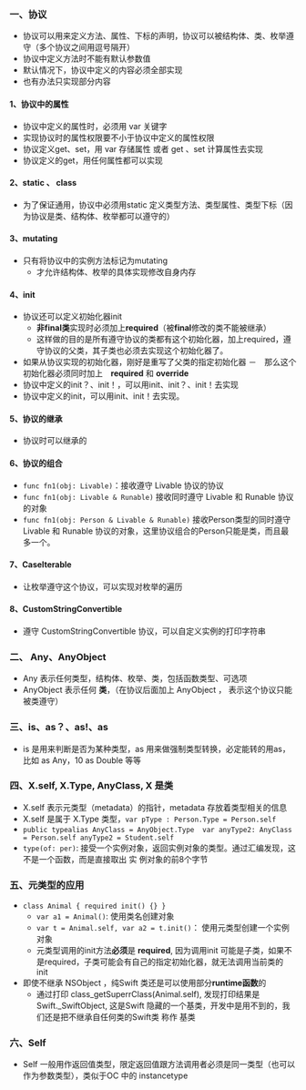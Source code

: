### 一、协议
- 协议可以用来定义方法、属性、下标的声明，协议可以被结构体、类、枚举遵守（多个协议之间用逗号隔开）
- 协议中定义方法时不能有默认参数值
- 默认情况下，协议中定义的内容必须全部实现
- 也有办法只实现部分内容

#### 1、协议中的属性
- 协议中定义的属性时，必须用 var 关键字
- 实现协议时的属性权限要不小于协议中定义的属性权限
- 协议定义get、set，用 var 存储属性 或者 get 、set 计算属性去实现
- 协议定义的get，用任何属性都可以实现

#### 2、static 、 class
- 为了保证通用，协议中必须用static 定义类型方法、类型属性、类型下标（因为协议是类、结构体、枚举都可以遵守的）
#### 3、mutating
- 只有将协议中的实例方法标记为mutating
	- 才允许结构体、枚举的具体实现修改自身内存


#### 4、init
- 协议还可以定义初始化器init
	- **非final类**实现时必须加上**required**（被**final**修改的类不能被继承）
	- 这样做的目的是所有遵守协议的类都有这个初始化器，加上required，遵守协议的父类，其子类也必须去实现这个初始化器了。
- 如果从协议实现的初始化器，刚好是重写了父类的指定初始化器
	－　那么这个初始化器必须同时加上　**required** 和 **override**
- 协议中定义的init？、init！，可以用init、init？、init！去实现
- 协议中定义的init，可以用init、init！去实现。

#### 5、协议的继承
- 协议时可以继承的

#### 6、协议的组合
- `func fn1(obj: Livable)`：接收遵守 Livable 协议的协议
- `func fn1(obj: Livable & Runable)` 接收同时遵守 Livable 和 Runable 协议的对象
- `func fn1(obj: Person & Livable & Runable)` 接收Person类型的同时遵守 Livable 和 Runable 协议的对象，这里协议组合的Person只能是类，而且最多一个。

#### 7、CaseIterable
- 让枚举遵守这个协议，可以实现对枚举的遍历


#### 8、CustomStringConvertible
- 遵守 CustomStringConvertible 协议，可以自定义实例的打印字符串

### 二、 Any、AnyObject
- Any 表示任何类型，结构体、枚举、类，包括函数类型、可选项
- AnyObject 表示任何 **类**，（在协议后面加上 AnyObject ， 表示这个协议只能被类遵守）

### 三、is、as？、as!、as

- is 是用来判断是否为某种类型，as 用来做强制类型转换，必定能转的用as， 比如 as Any，10 as Double 等等

### 四、X.self, X.Type, AnyClass, X 是类

- X.self 表示元类型（metadata）的指针，metadata 存放着类型相关的信息
- X.self  是属于 X.Type 类型，`var pType : Person.Type = Person.self`
- `public typealias AnyClass = AnyObject.Type  var anyType2: AnyClass = Person.self	anyType2 = Student.self` 
- `type(of: per)`: 接受一个实例对象，返回实例对象的类型。通过汇编发现，这不是一个函数，而是直接取出 实 例对象的前8个字节

### 五、元类型的应用

- `class Animal { required init() {} }`
	- `var a1 = Animal()`: 使用类名创建对象
	- `var t = Animal.self, var a2 = t.init()`： 使用元类型创建一个实例对象
	- 元类型调用的init方法**必须**是 **required**, 因为调用init 可能是子类，如果不是required，子类可能会有自己的指定初始化器，就无法调用当前类的 init
- 即使不继承 NSObject ，纯Swift 类还是可以使用部分**runtime函数**的
	- 通过打印 class_getSuperrClass(Animal.self), 发现打印结果是 Swift._SwiftObject, 这是Swift 隐藏的一个基类，开发中是用不到的，我们还是把不继承自任何类的Swift类 称作 基类

### 六、Self
- Self 一般用作返回值类型，限定返回值跟方法调用者必须是同一类型（也可以作为参数类型），类似于OC 中的 instancetype